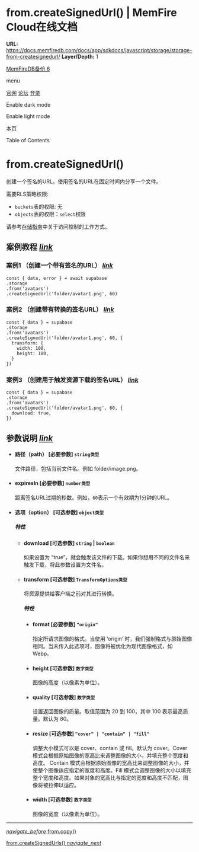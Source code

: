 # from.createSignedUrl() | MemFire Cloud在线文档

**URL:** https://docs.memfiredb.com/docs/app/sdkdocs/javascript/storage/storage-from-createsignedurl/
**Layer/Depth:** 1

[MemFireDB备份 6](/)

menu

[官网](https://memfiredb.com/)
[论坛](https://community.memfiredb.com/)
[登录](https://cloud.memfiredb.com/auth/login)

Enable dark mode

Enable light mode

本页

Table of Contents

# from.createSignedUrl()

创建一个签名的URL。使用签名的URL在固定时间内分享一个文件。

需要RLS策略权限:

* `buckets`表的权限: 无
* `objects`表的权限：`select`权限

请参考[存储指南](/docs/app/development_guide/storage/storage/#access-control)中关于访问控制的工作方式。

## 案例教程 [*link*](#%e6%a1%88%e4%be%8b%e6%95%99%e7%a8%8b)

### 案例1 （创建一个带有签名的URL） [*link*](#%e6%a1%88%e4%be%8b1-%e5%88%9b%e5%bb%ba%e4%b8%80%e4%b8%aa%e5%b8%a6%e6%9c%89%e7%ad%be%e5%90%8d%e7%9a%84url)

```
const { data, error } = await supabase
.storage
.from('avatars')
.createSignedUrl('folder/avatar1.png', 60)
```

### 案例2 （创建带有转换的签名URL） [*link*](#%e6%a1%88%e4%be%8b2-%e5%88%9b%e5%bb%ba%e5%b8%a6%e6%9c%89%e8%bd%ac%e6%8d%a2%e7%9a%84%e7%ad%be%e5%90%8durl)

```
const { data } = supabase
.storage
.from('avatars')
.createSignedUrl('folder/avatar1.png', 60, {
  transform: {
    width: 100,
    height: 100,
  }
})
```

### 案例3 （创建用于触发资源下载的签名URL） [*link*](#%e6%a1%88%e4%be%8b3-%e5%88%9b%e5%bb%ba%e7%94%a8%e4%ba%8e%e8%a7%a6%e5%8f%91%e8%b5%84%e6%ba%90%e4%b8%8b%e8%bd%bd%e7%9a%84%e7%ad%be%e5%90%8durl)

```
const { data } = supabase
.storage
.from('avatars')
.createSignedUrl('folder/avatar1.png', 60, {
  download: true,
})
```

## 参数说明 [*link*](#%e5%8f%82%e6%95%b0%e8%af%b4%e6%98%8e)

* #### 路径（path） [必要参数] `string类型`

  文件路径，包括当前文件名。例如 folder/image.png。
* #### expiresIn [必要参数] `number类型`

  距离签名URL过期的秒数。例如，`60`表示一个有效期为1分钟的URL。
* #### 选项（option） [可选参数] `object类型`

  ##### 特性

  + #### download [可选参数] `string` | `boolean`

    如果设置为 “true”，就会触发该文件的下载。如果你想用不同的文件名来触发下载，将此参数设置为文件名。
  + #### transform [可选参数] `TransformOptions类型`

    将资源提供给客户端之前对其进行转换。

    ##### 特性

    - #### format [必要参数] `"origin"`

      指定所请求图像的格式。当使用 ‘origin’ 时，我们强制格式与原始图像相同。当未传入此选项时，图像将被优化为现代图像格式，如 Webp。
    - #### height [可选参数] `数字类型`

      图像的高度（以像素为单位）。
    - #### quality [可选参数] `数字类型`

      设置返回图像的质量。取值范围为 20 到 100，其中 100 表示最高质量。默认为 80。
    - #### resize [可选参数] `"cover" | "contain" | "fill"`

      调整大小模式可以是 cover、contain 或 fill。默认为 cover。Cover 模式会根据原始图像的宽高比来调整图像的大小，并填充整个宽度和高度。
      Contain 模式会根据原始图像的宽高比来调整图像的大小，并使整个图像适应指定的宽度和高度。Fill 模式会调整图像的大小以填充整个宽度和高度。如果对象的宽高比与指定的宽度和高度不匹配，图像将被拉伸以适应。
    - #### width [可选参数] `数字类型`

      图像的宽度（以像素为单位）。

---

[*navigate\_before* from.copy()](/docs/app/sdkdocs/javascript/storage/storage-from-copy/)

[from.createSignedUrls() *navigate\_next*](/docs/app/sdkdocs/javascript/storage/storage-from-createsignedurls/)